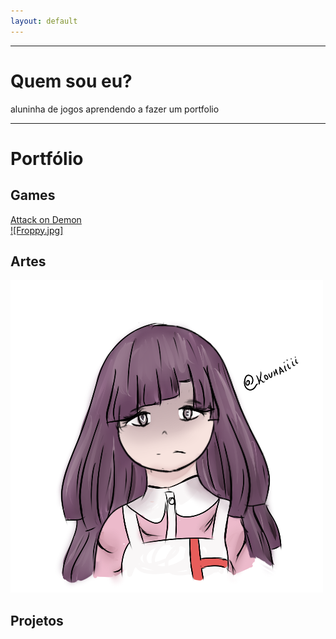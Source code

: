 ```yaml
---
layout: default
---
```



* * *  
# Quem sou eu?
aluninha de jogos aprendendo a fazer um portfolio 
* * *  
# Portfólio

## Games
[Attack on Demon](https://samiakarima.github.io/AttackonDemon/)  
[![Froppy.jpg]](https://samiakarima.github.io/Froppy/)

## Artes
![Mikan](mikan.png)

## Projetos



